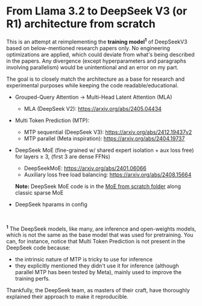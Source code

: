 # From Llama 3.2 to DeepSeek V3 (or R1) architecture from scratch

This is an attempt at reimplementing the **training model<sup>1</sup>** of DeepSeekV3 based on below-mentioned research papers only. No engineering
optimizations are applied, which could deviate from what's being described in the papers. Any divergence (except
hyperparameters and paragraphs involving parallelism) would be unintentional and an error on my part.

The goal is to closely match the architecture as a base for research and experimental purposes while keeping the code
readable/educational.


- Grouped-Query Attention → Multi-Head Latent Attention (MLA)
  - MLA (DeepSeek V2): https://arxiv.org/abs/2405.04434

- Multi Token Prediction (MTP):
    - MTP sequential (DeepSeek V3): https://arxiv.org/abs/2412.19437v2
    - MTP parallel (Meta inspiration): https://arxiv.org/abs/2404.19737
    
- DeepSeek MoE (fine-grained w/ shared expert isolation + aux loss free) for layers ≥ 3, (first 3 are dense FFNs)
    - DeepSeekMoE: https://arxiv.org/abs/2401.06066
    - Auxiliary loss free load balancing: https://arxiv.org/abs/2408.15664

    **Note:** DeepSeek MoE code is in the [MoE from scratch folder](../moe/) along classic sparse MoE

- DeepSeek hparams in config

&nbsp;


<sup>**1**</sup> The DeepSeek models, like many, are inference and open-weights models, which is not the same as the base model that
was used for pretraining. You can, for instance, notice that Multi Token Prediction is not present in the DeepSeek code
because:  
- the intrinsic nature of MTP is tricky to use for inference  
- they explicitly mentioned they didn't use
it for inference (although parallel MTP has been tested by Meta), mainly used to improve the training perfs.

Thankfully, the DeepSeek team, as masters of their craft, have thoroughly explained their approach to make it
reproducible.